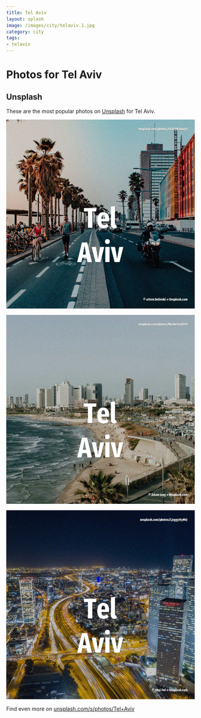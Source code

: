 ```yaml
---
title: Tel Aviv
layout: splash
image: /images/city/telaviv.1.jpg
category: city
tags:
- telaviv
---
```

# Photos for Tel Aviv

## Unsplash

These are the most popular photos on [Unsplash](https://unsplash.com) for Tel Aviv.

![Tel Aviv](/images/city/telaviv.1.jpg)

![Tel Aviv](/images/city/telaviv.2.jpg)

![Tel Aviv](/images/city/telaviv.3.jpg)

Find even more on [unsplash.com/s/photos/Tel+Aviv](https://unsplash.com/s/photos/Tel+Aviv)